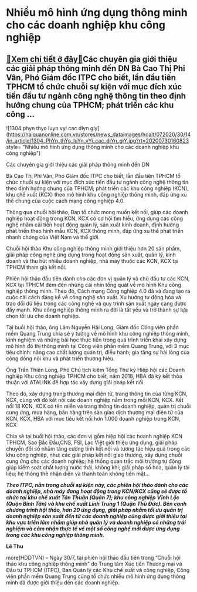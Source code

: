 Nhiều mô hình ứng dụng thông minh cho các doanh nghiệp khu công nghiệp
======================================================================

[:gift:Xem chi tiết ở đây:gift:](https://hddtvn.com/nhieu-mo-hinh-ung-dung-thong-minh-cho-cac-doanh-nghiep-khu-cong-nghiep/)Các chuyên gia giới thiệu các giải pháp thông minh đến DN Bà Cao Thị Phi Vân, Phó Giám đốc ITPC cho biết, lần đầu tiên TPHCM tổ chức chuỗi sự kiện với mục đích xúc tiến đầu tư ngành công nghệ thông tin theo định hướng chung của TPHCM; phát triển các khu công …
--------------------------------------------------------------------------------------------------------------------------------------------------------------------------------------------------------------------------------------------------------------------





![1304 phyn thyo luyn vyi cac diyn giy](https://haiquanonline.com.vn/stores/news_dataimages/hoalt/072020/30/14/in_article/1304_PhYn_thYo_luYn_vYi_cac_diYn_giY.jpg?rt=20200730160823 style= "Nhiều mô hình ứng dụng thông minh cho các doanh nghiệp khu công nghiệp")


Các chuyên gia giới thiệu các giải pháp thông minh đến DN



Bà Cao Thị Phi Vân, Phó Giám đốc ITPC cho biết, lần đầu tiên TPHCM tổ chức chuỗi sự kiện với mục đích xúc tiến đầu tư ngành công nghệ thông tin theo định hướng chung của TPHCM; phát triển các khu công nghiệp (KCN), khu chế xuất (KCX) theo mô hình khu công nghiệp thông minh, đáp ứng xu thế chung của cuộc cách mạng công nghiệp 4.0.


Thông qua chuỗi hội thảo, Ban tổ chức mong muốn kết nối, giúp các doanh nghiệp hoạt động trong KCN, KCX có cơ hội tìm hiểu, ứng dụng các công nghệ nhằm cải tiến hoạt động quản lý, sản xuất kinh doanh, định hướng phát triển theo hình mẫu KCN, KCX thông minh, đáp ứng xu thế phát triển nhanh chóng của Việt Nam và thế giới.


Chuỗi hội thảo Khu công nghiệp thông minh giới thiệu hơn 20 sản phẩm, giải pháp công nghệ ứng dụng trong hoạt động sản xuất, quản lý, kinh doanh và thu hút nhiều doanh nghiệp, nhà máy thuộc các KCN, KCX tại TPHCM tham gia kết nối.


Phiên hội thảo đầu tiên dành cho các đơn vị quản lý và chủ đầu tư các KCN, KCX tại TPHCM đem đến những cái nhìn tổng quát về mô hình Khu công nghiệp thông minh. Theo đó, Cách mạng Công nghiệp 4.0 đã và đang tạo ra cuộc cải cách đáng kể về công nghệ sản xuất. Xu hướng tự động hóa và trao đổi dữ liệu trong các công nghệ và quy trình sản xuất ngày càng được đẩy mạnh. Khu công nghiệp thông minh ra đời là tất yếu và trở thành sự lựa chọn tối ưu cho doanh nghiệp.


Tại buổi hội thảo, ông Lâm Nguyễn Hải Long, Giám đốc Công viên phần mềm Quang Trung chia sẻ ý tưởng về mô hình khu công nghiệp thông minh, kinh nghiệm và những bài học thực tiễn trong quá trình triển khai xây dựng mô hình đô thị thông minh tại Công viên phần mềm Quang Trung, với 3 mục tiêu chính: nâng cao chất lượng quản trị, điều hành; gia tăng sự hài lòng của cộng đồng nội khu và phát triển thương hiệu.


Ông Trần Thiên Long, Phó Chủ tịch kiêm Tổng Thư ký Hiệp hội các Doanh nghiệp Khu công nghiệp TPHCM cho biết, năm 2018, HBA đã ký kết thỏa thuận với ATALINK để hợp tác xây dựng giải pháp kết nối


Theo đó, xây dựng trang thương mại điện tử, trang thông tin của từng KCN, KCX, cùng với đó kết nối các doanh nghiệp nằm trong mỗi KCN, KCX. Kết nối 18 KCN, KCX có tên miền và trang thông tin doanh nghiệp, quản trị chuỗi cung ứng, mua hàng, bán hàng trên sàn giao dịch thương mại điện tử của KCN, KCX, HBA với mục tiêu kết nối hơn 1.000 doanh nghiệp trong KCN, KCX


Chia sẻ tại buổi hội thảo, các đơn vị gồm hiệp hội các hoanh nghiệp KCN TPHCM, Sao Bắc Đẩu,CNS, FSI, Lạc Việt giới thiệu ứng dụng, giải pháp chuyển đổi số nhằm tăng cường tính kết nối và tương tác hiệu quả trong các khu công nghiệp, như: các giải pháp kết nối giao thương, xây dựng chuỗi cung ứng cho các doanh nghiệp; hệ thống quan trắc môi trường tự động giúp kiểm soát chất lượng nước thải, không khí; giải pháp số hóa, quản lý tài liệu; hệ thống thẻ nhận diện và thanh toán không tiền mặt…





***Theo ITPC, nằn trong chuỗi sự kiện này, các phiên hội thảo dành cho các doanh nghiệp, nhà máy đang hoạt động trong KCN/KCX cũng sẽ được tổ chức tại khu chế xuất Tân Thuận (Quận 7); khu công nghiệp Vĩnh Lộc (Quận Bình Tân) và khu chế xuất Linh Trung 1 (Quận Thủ Đức). Bên cạnh chương trình hội thảo, hơn 20 ứng dụng, giải pháp nhằm tối ưu quản trị doanh nghiệp sản xuất đến từ các doanh nghiệp cũng được giới thiệu tại khu vực triển lãm nhằm giúp nhà quản lý và doanh nghiệp có những trải nghiệm và cảm nhận thực tế về một số công nghệ mới được ứng dụng trong các khu công nghiệp thông minh.***








**Lê Thu**



more(HDDTVN) – Ngày 30/7, tại phiên hội thảo đầu tiên trong “Chuỗi hội thảo khu công nghiệp thông minh” do Trung tâm Xúc tiến Thương mại và Đầu tư TPHCM (ITPC), Ban Quản lý các Khu chế xuất và công nghiệp, Công viên phần mềm Quang Trung cùng tổ chức nhiều mô hình ứng dụng thông minh đã được giới thiệu đến các doanh nghiệp.

